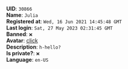 **UID**: `30866`  
**Name**: `Julia`  
**Registered at**: `Wed, 16 Jun 2021 14:45:48 GMT`  
**Last login**: `Sat, 27 May 2023 02:31:45 GMT`  
**Banned**: `❌`  
**Avatar**: [click](/avatars/8c90b4ba-eaa4-44f0-a2a3-07d06ec64c1c.jpg)  
**Description**: ```h-hello?```  
**Is private?**: `❌`  
**Language**: `en-US`